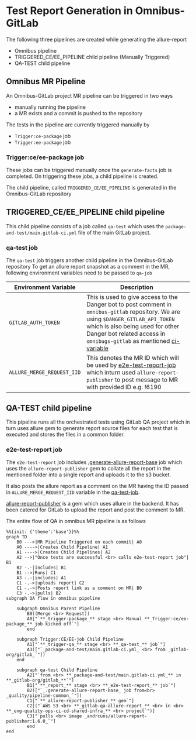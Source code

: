 # Test Report Generation in Omnibus-GitLab

The following three pipelines are created while generating the allure-report

- Omnibus pipeline
- TRIGGERED_CE/EE_PIPELINE child pipeline (Manually Triggered)
- QA-TEST child pipeline

## Omnibus MR Pipeline

An Omnibus-GitLab project MR pipeline can be triggered in two ways

- manually running the pipeline
- a MR exists and a commit is pushed to the repository

The tests in the pipeline are currently triggered manually by

- `Trigger:ce-package` job
- `Trigger:ee-package` job

### Trigger:ce/ee-package job

These jobs can be triggered manually once the `generate-facts` job is completed. On triggering these jobs, a child pipeline is created.

The child pipeline, called `TRIGGERED_CE/EE_PIPELINE` is generated in the Omnibus-GitLab repository

## TRIGGERED_CE/EE_PIPELINE child pipeline

This child pipeline consists of a job called `qa-test` which uses the `package-and-test/main.gitlab-ci.yml` file of the main GitLab project.

### qa-test job

The `qa-test` job triggers another child pipeline in the Omnibus-GitLab repository
To get an allure report snapshot as a comment in the MR, following environment variables need to be passed to `qa-job`

| Environment Variable              | Description |
| ----------------------------------|-------------|
|   `GITLAB_AUTH_TOKEN`             | This is used to give access to the Danger bot to post comment in `omnibus-gitlab` repository. We are using  `$DANGER_GITLAB_API_TOKEN` which is also being used for other Danger bot related access in `omnibugs-gitlab` as mentioned [ci-variable](https://gitlab.com/gitlab-org/omnibus-gitlab/-/blob/master/doc/development/ci-variables.md)        |
|  `ALLURE_MERGE_REQUEST_IID`       | This denotes the MR ID which will be used by [e2e-test-report-job](#e2e-test-report-job) which inturn used `allure-report-publisher` to post message to MR with provided ID e.g. !6190 |

## QA-TEST child pipeline

This pipeline runs all the orchestrated tests using GitLab QA project which in turn uses allure gem to generate report source files for each test that is executed and stores the files in a common folder.

### e2e-test-report job

The `e2e-test-report` job includes [.generate-allure-report-base](https://gitlab.com/gitlab-org/quality/pipeline-common/-/blob/master/ci/allure-report.yml) job which uses the `allure-report-publisher` gem to collate all the report in the mentioned folder into a single report and uploads it to the s3 bucket.

It also posts the allure report as a comment on the MR having the ID passed in `ALLURE_MERGE_REQUEST_IID` variable in the [qa-test-job](#qa-test-job).

[allure-report-publisher](https://github.com/andrcuns/allure-report-publisher) is a gem which uses allure in the backend. It has been catered for GitLab to upload the report and post the comment to MR.

The entire flow of QA in omnibus MR pipeline is as follows

```mermaid
%%{init: {'theme':'base'}}%%
graph TD
    B0 --->|MR Pipeline Triggered on each commit| A0
    A0 ---->|Creates Child Pipeline| A1
    A1 ---->|Creates Child Pipelines| A2
    A2 -->|"Once tests are successful <br> calls e2e-test-report job"| B1
    B2 -.-|includes| B1
    B1 -->|Runs| C1
    A3 -.-|includes| A1
    C1 -.->|uploads report| C2
    C1 -.->|Posts report link as a comment on MR| B0
    C3 -.->|pulls| B2
subgraph QA flow in omnibus pipeline

    subgraph Omnibus Parent Pipeline
        B0((Merge <br> Request))
        A0["`**_trigger-package_** stage <br> Manual **_Trigger:ce/ee-package_** job kicked off`"]
        end

    subgraph Trigger:CE/EE-job Child Pipeline
        A1["`**_trigger-qa_** stage <br> **_qa-test_** job`"]
        A3(["`_package-and-test/main.gitlab-ci.yml_ <br> from _gitlab-org/gitlab_`"])
    end

    subgraph qa-test Child Pipeline
        A2["`from <br> **_package-and-test/main.gitlab-ci.yml_** in **_gitlab-org/gitlab_**`"]
        B1["`**_report_** stage <br> **_e2e-test-report_** job`"]
        B2(["`_.generate-allure-report-base_ job from<br> _quality/pipeline-common_`"])
        C1["`**_allure-report-publisher_** gem`"]
        C2[("`AWS S3 <br> **_gitlab-qa-allure-report_** <br> in <br> **_eng-quality-ops-ci-cd-shared-infra_** <br> project`")]
        C3["`pulls <br> image _andrcuns/allure-report-publisher:1.6.0_`"]
        end
end
```
